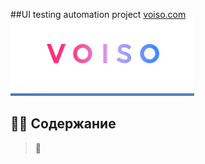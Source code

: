 ##UI testing automation project <a target="_blank" href="https://voiso.com/">voiso.com</a>
![](images/voiso.png)
## :memo::pencil:	Содержание
> :pushpin: 


